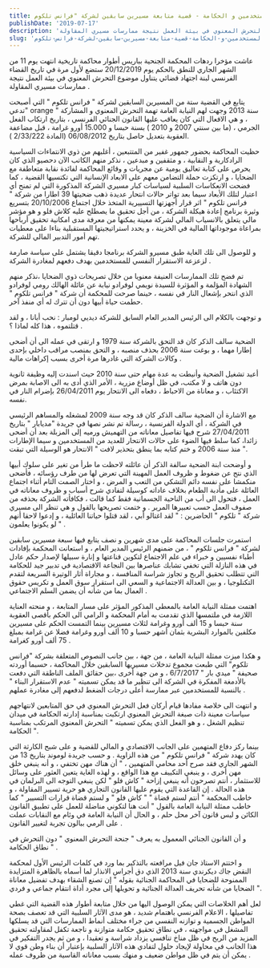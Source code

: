 ```yaml
---
title: التحرش المعنوي بالمستخدمين و الحكامة - قضية متابعة مسيرين سابقين لشركة "فرانس تلكوم"
publishDate: '2019-07-17'
description: 'عاشت مؤخرا ردهات المحكمة الجنحية بباريس أطوار محاكمة تاريخية انتهت يوم 11 من الشهر الجاري للنطق بالحكم يوم 20/12/2019 ستضع لأول مرة في تاريخ القضاء الفرنسي لبنة اجتهاد قضائي يتناول موضوع التحرش المعنوي في بيئة العمل نتيجة ممارسات مسيري المقاولة .'
slug: 'التحرش-المعنوي-بالمستخدمين-و-الحكامة-قضية-متابعة-مسيرين-سابقين-لشركة-فرانس-تلكوم'
---
```

عاشت مؤخرا ردهات المحكمة الجنحية بباريس أطوار محاكمة تاريخية انتهت يوم 11 من الشهر الجاري للنطق بالحكم يوم 20/12/2019 ستضع لأول مرة في تاريخ القضاء الفرنسي لبنة اجتهاد قضائي يتناول موضوع التحرش المعنوي في بيئة العمل نتيجة ممارسات مسيري المقاولة .

يتابع في القضية ستة من المسيرين السابقين لشركة " فرانس تلكوم " التي أصبحت تدعي" orange " سنة 2013 وجهت لهم النيابة العامة تهمة التحرش المعنوي و المشاركة ، و هي الافعال التي كان يعاقب عليها القانون الجنائي الفرنسي ، بتاريخ ارتكاب الفعل الجرمي ، (ما بين سنتي 2007 و 2010 ) بسنة حبسا و 15.000 أورو غرامة ، قبل مضاعفة العقوبة بتعديل حاصل بتاريخ 06/08/2012 (المادة 2/33/222 ).

حظيت المحاكمة بحضور جمهور غفير من المتتبعين ، أغلبهم من ذوي الانتماءات السياسية الرادكارية و النقابية ، و مثقفين و مبدعين ، نذكر منهم الكاتب الآن دحصيو الذي كان يحرص على كتابة تعاليق يومية عن مجريات و وقائع المحاكمة لفائدة نقابة متعاطفة مع الضحايا ، و ارتكزت حملة التضامن معهم على الابعاد الإنسانية التي تكتسيها القضية ، كما فضحت الانعكاسات السلبية لسياسات كبار مسيري الشركة المذكورة التي لم تمنح أي اعتبار لتلك الأبعاد سيما بعد تواتر حالات انتحار عديدة ذهب ضحيتها 39 اطارا من شركة " فرانس تلكوم " اثر قرار أجهزتها التسييرية المتخذ خلال اجتماع 20/10/2006 بتسريع وثيرة برنامج إعادة هيكلة الشركة ، من أجل تحقيق ما يصطلح عليه كلاش فلو و هو مؤشر مالي يتعلق بالانسياب المالي لشركة معينة يمكنها من معرفة مدى امكانية تحقيق أرباحها بمراعاة موجوداتها المالية في الخزينة ، و يحدد استراتيجيتها المستقبلية بناءا على معطيات تهم أمور التدبير المالي للشركة.

و للوصول الى تلك الغاية طبق مسيرو الشركة برنامجا دقيقا يشتمل على سياسة صارمة لزعزعة الاستقرار النفسي للمستخدمين بهدف دفعهم لمغادرة الشركة .

تم فضح تلك الممارسات العنيفة معنويا من خلال تصريحات ذوي الضحايا ،نذكر منهم الشهادة المؤلمة و المؤثرة للسيدة نويمي لوفرادو نيابة عن عائلة الهالك رومي لوفرادو الذي انتحر بإشعال النار في نفسه ، حينما صرحت للمحكمة أن شركة " فرانس تلكوم " حطمت حياة أبيها دون أن تترك له أي منفذ آخر.

و توجهت بالكلام الى الرئيس المدير العام السابق للشركة ديديي لومبار : نحب أبانا ، و لقد قتلتموه ، هذا كله لماذا ؟ .

الضحية سالف الذكر كان قد التحق بالشركة سنة 1979 و ارتقى في عمله الى أن أضحى إطارا مهما ، و بوغت سنة 2006 بحذف منصبه ، و التحق بمنصب مراقب داخلي بإحدى وكالات الشركة التي غادرها مرة أخرى بسبب إكراهات مالية .

أعيد تشغيل الضحية وأنيطت به عدة مهام حتى سنة 2010 حيث اسندت إليه وظيفة ثانوية دون هاتف و لا مكتب، في ظل أوضاع مزرية ، الأمر الذي أدى به الى الاصابة بمرض الاكتئاب ، و معاناة من الاحباط ، دفعاه الى الانتحار يوم 26/04/2011 بإضرام النار في نفسه.

مع الاشارة أن الضحية سالف الذكر كان قد وجه سنة 2009 لمشغله والمساهم الرئيسي في الشركة ، أي الدولة الفرنسية ، رسالة تم نشر نصها في جريدة "مديابار " بتاريخ 27/04/2011 شرح فيها تفاصيل معاناته من التهميش ورميه إلى المزبلة بعد أن أضحى زائدا، كما سلط فيها الضوء على حالات الانتحار للعديد من المستخدمين و سيما الإطارات منذ سنة 2006 و ختم كتابه بما ينطق بتحذير لافت " الانتحار هو الوسيلة التي تبقت ".

و أوضحت ابنة الضحية سالفة الذكر أن عائلته لاحظت ما طرأ من تغير على سلوك أبيها الذي نتج عن ضغوط و ظروف العمل المهينة التي تعرض لها من طرف رؤسائه ، فأضحى منكمشا على نفسه دائم التشكي من التعب و المرض ، و اختار الصمت التام أثناء اجتماع العائلة على مأدبة الطعام بخلاف عاداته كوسيلة لتفادي شرح أسباب و ظروف معاناته في العمل ، فتحول الى أب من الناحية الجسمانية فقط كما قالت ، فكافأته الشركة بحذفه من صفوف العمل حسب تعبيرها المرير . و ختمت تصريحها بالقول و هي تنظر الى مسيري شركة " تلكوم " الحاضرين : " لقد اغتالو أبي ، لقد قتلوا حياتنا العائلية ، و إدعوا لاحقا أنهم لو يكونوا يعلمون " .

استمرت جلسات المحاكمة على مدى شهرين و نصف يتابع فيها سبعة مسيرين سابقين لشركة " فرانس تلكوم " ، من ضمنهم الرئيس المدير العام ، و استعانت المحكمة بإفادات أطباء نفسيين و خبراء في علم الاجتماع لتكوين قناعتها و إنارة سبيلها لإصدار حكم عادل في هذه النازلة التي تخفي تشابك عناصرها بين النجاعة الاقتصادية في تدبير جيد للحكامة التي تتطلب تحقيق الربح و تجاوز شراسة المنافسة ، و مجاراة أثار الوتيرة السريعة لتقدم التكنلوجيا ، و بين العدالة الاجتماعية و السعي الى استقرار سوق العمل و تكريس حقوق العمال بما من شأنه أن يضمن السلم الاجتماعي .

اهتمت ممثلة النيابة العامة بالمعطى المذكور المؤثر على مسار المتابعة ، و منحته العناية اللازمة في ملتمسها الذي تقدمت به أمام المحكمة و الرامي الى الحكم بأقصى العقوبة سنة حبسا و 15 ألف أورو وغرامة لثلاث مسيرين بينما التمست الحكم على مسيرين مكلفين بالموارد البشرية بثمان أشهر حسبا و 10 ألف أورو وغرامة فضلا عن غرامة بمبلغ 75 ألف أورو كغرامة .

و هكذا ميزت ممثلة النيابة العامة ، من جهة ، بين جانب النصوص المتعلقة بشركة "فرانس تلكوم" التي طبعت مجموع تدخلات مسيريها السابقين خلال المحاكمة ، حسبما أوردته صحيفة " ميدي بار " 6/7/2017 ، و من جهة أخرى ،بين حقائق الملف الناطقة التي دفعت بالأدمغة المفكرة في الشركة الى تنظير ما قد يمكن تسميته " عدم الاستقرار البناء " بالنسبة للمستخدمين عبر ممارسة أعلى درجات الضغط لدفعهم إلى مغادرة عملهم .

و انتهت الى خلاصة مفادها قيام أركان فعل التحرش المعنوي في حق المتابعين لانتهاجهم سياسات معينة ذات صبغة التحرش المعنوي ارتكبت بمناسبة إدارته الحكامة في ميدان تنظيم الشغل ، و هو الفعل الذي يمكن تسميته " التحرش المعنوي المرتكب بمناسبة الحكامة ".

بينما ركز دفاع المتهمين على الجانب الاقتصادي و المالي للقضية و على شبح الكارثة التي كان يهدد شركة " فرانس تلكوم " من هذه الزاوية . و حسب جريدة لوموند بتاريخ 13 من الشهر الجاري فقد صرح أحد محامي المتهمين ، " أن هناك مهن تختفي ، و أنه ينبغي خلق مهن أخرى ، و ينبغي التكييف مع هذا الواقع ، و لهذه الغاية يتعين العثور على وسائل للاستثمار ، أنتم تصرحون أنه ينبغي إزاحة " كاش فلو " لكن ينبغي التوجه الى البرلمان في هذه الحالة . إن القاعدة التي يقوم عليها القانون التجاري هو حرية تسيير المقاولة ، و خاطب المحكمة " أنتم لستم قضاة " " كاش فلو " و لستم قضاة قرارات التسيير " كما خاطب ممثلة النيابة العامة بالقول " أنت هنا لتكوني مناضلة للعمل على تطبيق القانون الكائن و ليس قانون آخر محل حلم ، و الحال أن النيابة العامة في وئام مع النقابات عملت على الرمي ببالون تجربة لتغيير القانون .

و أن القانون الجنائي المعمول به يعرف " جنحة التحرش المعنوي " دون التحرش في نطاق الحكامة " .

و اختتم الاستاذ جان فيل مرافعته بالتذكير بما ورد في كلمات الرئيس الأول لمحكمة النقض جاك ديكرندي سنة 2013 الذي دق أجراس الانذار لما أسماه بالظاهرة المتزايدة الممنوحة للضحايا في المحاكمة الجنائية بقوله " إن تصنع الشقاء بهدف تفضيل معاناة الضحايا من شأنه تحريف العدالة الجنائية و تحويلها إلى مجرد أداة انتقام جماعي و فردي ".

لعل أهم الخلاصات التي يمكن الوصول اليها من خلال متابعة أطوار هذه القضية التي غطي تفاصيلها ، الاعلام الفرنسي باهتمام شديد ، هو مدى الآثار السلبية التي قد تعصف بصحة المواطن الجسمية و توازنه النفسي من جراء مختلف أنماط الممارسات التي قد يسلكها المشغل في مواجهته ، في نطاق تحقيق حكامة متوازنة و ناجعة تكفل لمقاولته تحقيق المزيد من الربح في ظل مناخ تنافسي يزداد شراسة و تعقيدا ، و من ثم يجدر التفكير في هذا الجانب في محاولة لإيجاد حلول لتفادي هذه الآثار السلبية بإعتبار أن بناء وطن قوي لا يمكن أن يتم في ظل مواطن ضعيف و منهك بسبب معاناته القاسية من ظروف عمله .

